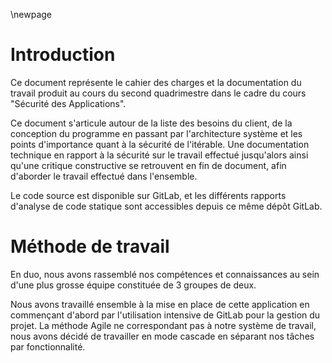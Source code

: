 
\newpage

# Introduction

Ce document représente le cahier des charges et la documentation du travail produit au cours du second quadrimestre dans
le cadre du cours "Sécurité des Applications".

Ce document s'articule autour de la liste des besoins du client, de la conception du programme en passant par
l'architecture système et les points d'importance quant à la sécurité de l'itérable.
Une documentation technique en rapport à la sécurité sur le travail effectué jusqu'alors ainsi qu'une critique
constructive se retrouvent en fin de document, afin d'aborder le travail effectué dans l'ensemble.

Le code source est disponible sur GitLab, et les différents rapports d'analyse de code statique sont accessibles depuis
ce même dépôt GitLab.

# Méthode de travail

En duo, nous avons rassemblé nos compétences et connaissances au sein d'une plus grosse équipe constituée de 3 groupes
de deux.

Nous avons travaillé ensemble à la mise en place de cette application en commençant d'abord par l'utilisation intensive
de GitLab pour la gestion du projet.
La méthode Agile ne correspondant pas à notre système de travail, nous avons décidé de travailler en mode cascade en
séparant nos tâches par fonctionnalité.
